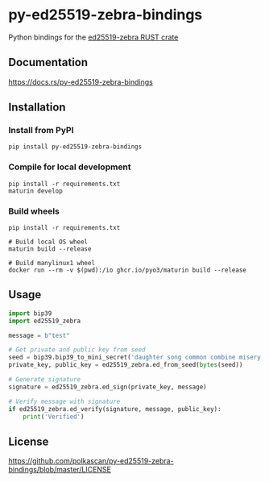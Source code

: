 # py-ed25519-zebra-bindings
Python bindings for the [ed25519-zebra RUST crate](https://crates.io/crates/ed25519-dalek/3.0.0) 

## Documentation

https://docs.rs/py-ed25519-zebra-bindings

## Installation

### Install from PyPI

```
pip install py-ed25519-zebra-bindings
```

### Compile for local development

```
pip install -r requirements.txt
maturin develop
```
### Build wheels
```
pip install -r requirements.txt

# Build local OS wheel
maturin build --release

# Build manylinux1 wheel
docker run --rm -v $(pwd):/io ghcr.io/pyo3/maturin build --release

```

## Usage

```python
import bip39
import ed25519_zebra

message = b"test"

# Get private and public key from seed
seed = bip39.bip39_to_mini_secret('daughter song common combine misery cotton audit morning stuff weasel flee field','')
private_key, public_key = ed25519_zebra.ed_from_seed(bytes(seed))

# Generate signature
signature = ed25519_zebra.ed_sign(private_key, message)

# Verify message with signature
if ed25519_zebra.ed_verify(signature, message, public_key):
    print('Verified')

```


## License
https://github.com/polkascan/py-ed25519-zebra-bindings/blob/master/LICENSE
